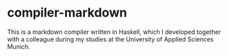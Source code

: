 # compiler-markdown
This is a markdown compiler written in Haskell, which I developed together with a colleague during my studies at the University of Applied Sciences Munich.
